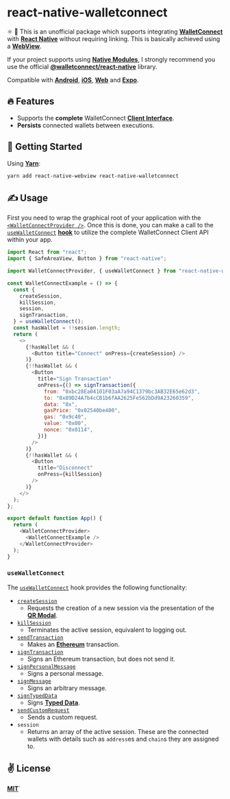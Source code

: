 # react-native-walletconnect
⚛️ 👛 This is an unofficial package which supports integrating [**WalletConnect**](https://walletconnect.org/) with [**React Native**](https://reactnative.dev) without requiring linking. This is basically achieved using a [**WebView**](https://github.com/react-native-webview/react-native-webview).

If your project supports using [**Native Modules**](), I strongly recommend you use the official [**@walletconnect/react-native**](https://github.com/WalletConnect/walletconnect-monorepo/) library.

Compatible with [**Android**](https://engineering.fb.com/developer-tools/react-native-for-android-how-we-built-the-first-cross-platform-react-native-app/), [**iOS**](https://reactnative.dev/), [**Web**](https://github.com/necolas/react-native-web) and [**Expo**](https://expo.io).

## 🔥 Features
  - Supports the **complete** WalletConnect [**Client Interface**](https://docs.walletconnect.org/client-api).
  - **Persists** connected wallets between executions.

## 🚀 Getting Started

Using [**Yarn**](https://yarnpkg.com):

```bash
yarn add react-native-webview react-native-walletconnect
```

## ✍️ Usage

First you need to wrap the graphical root of your application with the [`<WalletConnectProvider />`](./src/providers/WalletConnectProvider.js). Once this is done, you can make a call to the [`useWalletConnect`](./src/hooks/useWalletConnect.js) [**hook**](https://reactjs.org/docs/hooks-intro.html) to utilize the complete WalletConnect Client API within your app.

```javascript
import React from "react";
import { SafeAreaView, Button } from "react-native";

import WalletConnectProvider, { useWalletConnect } from "react-native-walletconnect";

const WalletConnectExample = () => {
  const {
    createSession,
    killSession,
    session,
    signTransaction,
  } = useWalletConnect();
  const hasWallet = !!session.length;
  return (
    <>
      {!hasWallet && (
        <Button title="Connect" onPress={createSession} />
      )}
      {!!hasWallet && (
        <Button
          title="Sign Transaction"
          onPress={() => signTransaction({
            from: "0xbc28Ea04101F03aA7a94C1379bc3AB32E65e62d3",
            to: "0x89D24A7b4cCB1b6fAA2625Fe562bDd9A23260359",
            data: "0x",
            gasPrice: "0x02540be400",
            gas: "0x9c40",
            value: "0x00", 
            nonce: "0x0114",
          })}
        />
      )}
      {!!hasWallet && (
        <Button
          title="Disconnect"
          onPress={killSession}
        />
      )}
    </>
  );
};

export default function App() {
  return (
    <WalletConnectProvider>
      <WalletConnectExample />
    </WalletConnectProvider>
  );
}
```

### `useWalletConnect`

The [`useWalletConnect`](./src/hooks/useWalletConnect.js) hook provides the following functionality:
  - [`createSession`](https://docs.walletconnect.org/client-api#create-new-session-session_request)
    - Requests the creation of a new session via the presentation of the [**QR Modal**]().
  - [`killSession`](https://docs.walletconnect.org/client-api#kill-session-disconnect)
    - Terminates the active session, equivalent to logging out.
  - [`sendTransaction`](https://docs.walletconnect.org/client-api#send-transaction-eth_sendtransaction)
    - Makes an [**Ethereum**](https://ethereum.org) transaction.
  - [`signTransaction`](https://docs.walletconnect.org/client-api#sign-transaction-eth_signtransaction)
    - Signs an Ethereum transaction, but does not send it.
  - [`signPersonalMessage`](https://docs.walletconnect.org/client-api#sign-personal-message-personal_sign)
    - Signs a personal message.
  - [`signMessage`](https://docs.walletconnect.org/client-api#sign-message-eth_sign)
    - Signs an arbitrary message.
  - [`signTypedData`](https://docs.walletconnect.org/client-api#sign-typed-data-eth_signtypeddata)
    - Signs [**Typed Data**](https://github.com/uport-project/eth-typed-data).
  - [`sendCustomRequest`](https://docs.walletconnect.org/client-api#send-custom-request)
    - Sends a custom request.
  - `session`
    - Returns an array of the active session. These are the connected wallets with details such as `address`es and `chain`s they are assigned to.

## ✌️ License
[**MIT**](./LICENSE)`
